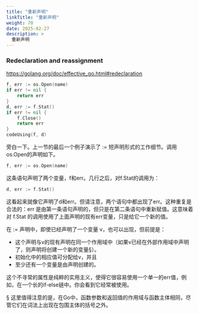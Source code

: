 ```yaml
---
title: "重新声明"
linkTitle: "重新声明"
weight: 70
date: 2025-02-27
description: >
  重新声明
---
```





### Redeclaration and reassignment

https://golang.org/doc/effective_go.html#redeclaration

```go
f, err := os.Open(name)
if err != nil {
    return err
}
d, err := f.Stat()
if err != nil {
    f.Close()
    return err
}
codeUsing(f, d)
```

旁白一下。上一节的最后一个例子演示了 := 短声明形式的工作细节。调用os.Open的声明如下。

```go
f, err := os.Open(name)
```

这条语句声明了两个变量，f和err。几行之后，对f.Stat的调用为：

```go
d, err := f.Stat()
```

这看起来就像它声明了d和err。但请注意，两个语句中都出现了err。这种重复是合法的：err 是由第一条语句声明的，但只是在第二条语句中重新赋值。这意味着对 f.Stat 的调用使用了上面声明的现有err变量，只是给它一个新的值。

在 := 声明中，即使已经声明了一个变量 v，也可以出现，但前提是：

- 这个声明与v的现有声明在同一个作用域中（如果v已经在外部作用域中声明了，则声明将创建一个新的变量§）。
- 初始化中的相应值可分配给v，并且
- 至少还有一个变量是由声明创建的。

这个不寻常的属性是纯粹的实用主义，使得它很容易使用一个单一的err值，例如，在一个长的if-else链中。你会看到它经常被使用。

§ 这里值得注意的是，在Go中，函数参数和返回值的作用域与函数主体相同，尽管它们在词法上出现在包围主体的括号之外。